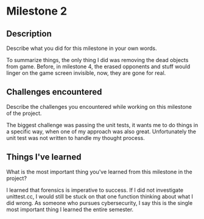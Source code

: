 # Milestone 2

## Description
Describe what you did for this milestone in your own words.

To summarize things, the only thing I did was removing the dead objects from game. Before, in milestone 4, the erased opponents and stuff would linger on the game screen invisible, now, they are gone for real.

## Challenges encountered
Describe the challenges you encountered while working on this milestone of the project.

The biggest challenge was passing the unit tests, it wants me to do things in a specific way, when one of my approach was also great. Unfortunately the unit test was not written to handle my thought process.

## Things I've learned
What is the most important thing you've learned from this milestone in the project?

I learned that forensics is imperative to success. If I did not investigate unittest.cc, I would still be stuck on that one function thinking about what I did wrong. As someone who pursues cybersecurity, I say this is the single most important thing I learned the entire semester.
